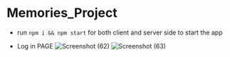 # Memories_Project

- run ```npm i && npm start``` for both client and server side to start the app

- Log in PAGE 
![Screenshot (62)](https://github.com/1223karthik21/MEMORIES_PROJECT/assets/104613056/0cf261b9-8702-4834-a552-3a0d6a00b488)
![Screenshot (63)](https://github.com/1223karthik21/MEMORIES_PROJECT/assets/104613056/dcf94ca0-95d9-4243-b5bb-16bcc889eb54)
